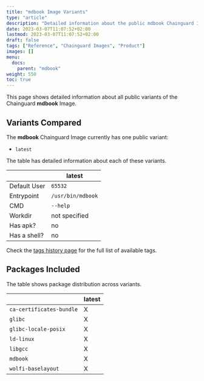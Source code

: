```yaml
---
title: "mdbook Image Variants"
type: "article"
description: "Detailed information about the public mdbook Chainguard Image variants"
date: 2023-03-07T11:07:52+02:00
lastmod: 2023-03-07T11:07:52+02:00
draft: false
tags: ["Reference", "Chainguard Images", "Product"]
images: []
menu:
  docs:
    parent: "mdbook"
weight: 550
toc: true
---
```


This page shows detailed information about all public variants of the Chainguard **mdbook** Image.

## Variants Compared
The **mdbook** Chainguard Image currently has one public variant: 

- `latest`

The table has detailed information about each of these variants.

|              | latest            |
|--------------|-------------------|
| Default User | `65532`           |
| Entrypoint   | `/usr/bin/mdbook` |
| CMD          | `--help`          |
| Workdir      | not specified     |
| Has apk?     | no                |
| Has a shell? | no                |

Check the [tags history page](/chainguard/chainguard-images/reference/mdbook/tags_history/) for the full list of available tags.

## Packages Included
The table shows package distribution across variants.

|                          | latest |
|--------------------------|--------|
| `ca-certificates-bundle` | X      |
| `glibc`                  | X      |
| `glibc-locale-posix`     | X      |
| `ld-linux`               | X      |
| `libgcc`                 | X      |
| `mdbook`                 | X      |
| `wolfi-baselayout`       | X      |
